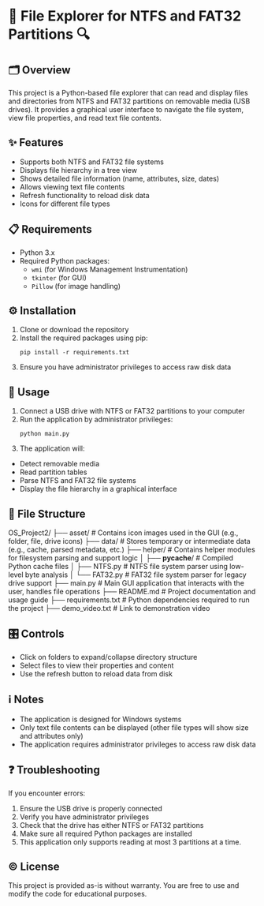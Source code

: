 # 📁 File Explorer for NTFS and FAT32 Partitions 🔍

## 🗂️ Overview
This project is a Python-based file explorer that can read and display files and directories from NTFS and FAT32 partitions on removable media (USB drives). It provides a graphical user interface to navigate the file system, view file properties, and read text file contents.

## ✨ Features
- Supports both NTFS and FAT32 file systems
- Displays file hierarchy in a tree view
- Shows detailed file information (name, attributes, size, dates)
- Allows viewing text file contents
- Refresh functionality to reload disk data
- Icons for different file types

## 📋 Requirements
- Python 3.x
- Required Python packages:
  - `wmi` (for Windows Management Instrumentation)
  - `tkinter` (for GUI)
  - `Pillow` (for image handling)

## ⚙️ Installation
1. Clone or download the repository
2. Install the required packages using pip:
   ```
   pip install -r requirements.txt
   ```
3. Ensure you have administrator privileges to access raw disk data

## 🚀 Usage
1. Connect a USB drive with NTFS or FAT32 partitions to your computer
2. Run the application by administrator privileges:
   ```
   python main.py
   ```
3. The application will:
- Detect removable media
- Read partition tables
- Parse NTFS and FAT32 file systems
- Display the file hierarchy in a graphical interface

## 📂 File Structure
OS_Project2/
├── asset/                               # Contains icon images used in the GUI (e.g., folder, file, drive icons)
├── data/                                # Stores temporary or intermediate data (e.g., cache, parsed metadata, etc.)
├── helper/                              # Contains helper modules for filesystem parsing and support logic
│   ├── __pycache__/                     # Compiled Python cache files
│   ├── NTFS.py                          # NTFS file system parser using low-level byte analysis
│   └── FAT32.py                         # FAT32 file system parser for legacy drive support
├── main.py                              # Main GUI application that interacts with the user, handles file operations
├── README.md                            # Project documentation and usage guide
├── requirements.txt                     # Python dependencies required to run the project
├── demo_video.txt                       # Link to demonstration video
                          
## 🎛️ Controls
- Click on folders to expand/collapse directory structure
- Select files to view their properties and content
- Use the refresh button to reload data from disk

## ℹ️ Notes
- The application is designed for Windows systems
- Only text file contents can be displayed (other file types will show size and attributes only)
- The application requires administrator privileges to access raw disk data

## ❓ Troubleshooting
If you encounter errors:
1. Ensure the USB drive is properly connected
2. Verify you have administrator privileges
3. Check that the drive has either NTFS or FAT32 partitions
4. Make sure all required Python packages are installed
5. This application only supports reading at most 3 partitions at a time.

## ©️ License
This project is provided as-is without warranty. You are free to use and modify the code for educational purposes.